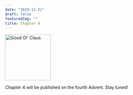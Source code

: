 ```yaml
---
date: "2019-12-22"
draft: false
featuredImg: ""
title: Chapter 4
---
```


<img src="/img/Button 1.svg" alt="Good Ol' Claus" style="height:150px"/>

Chapter 4 will be published on the fourth Advent. Stay tuned!
